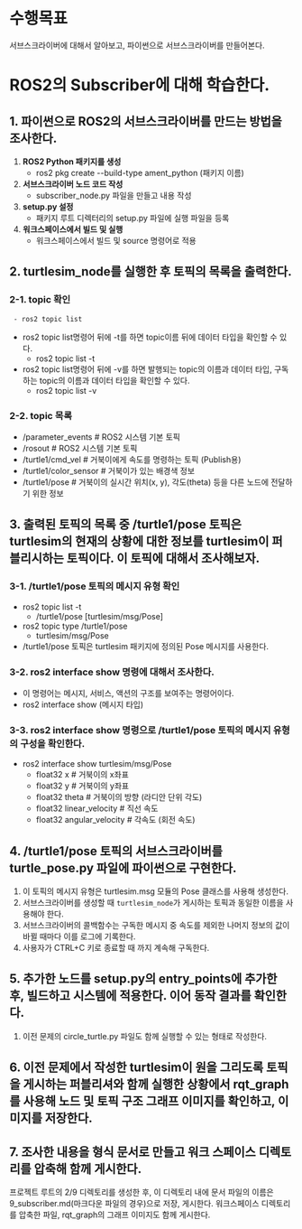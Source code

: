 # 수행목표
서브스크라이버에 대해서 알아보고, 파이썬으로 서브스크라이버를 만들어본다.

# ROS2의 Subscriber에 대해 학습한다.
## 1. 파이썬으로 ROS2의 서브스크라이버를 만드는 방법을 조사한다.
1. **ROS2 Python 패키지를 생성**
     - ros2 pkg create --build-type ament_python (패키지 이름)
2. **서브스크라이버 노드 코드 작성**
     - subscriber_node.py 파일을 만들고 내용 작성
3. **setup.py 설정**
     - 패키지 루트 디렉터리의 setup.py 파일에 실행 파일을 등록
4. **워크스페이스에서 빌드 및 실행**
     - 워크스페이스에서 빌드 및 source 명령어로 적용

## 2. turtlesim_node를 실행한 후 토픽의 목록을 출력한다.
### 2-1. topic 확인
     - ros2 topic list
 - ros2 topic list명령어 뒤에 -t를 하면 topic이름 뒤에 데이터 타입을 확인할 수 있다.
     - ros2 topic list -t
 - ros2 topic list명령어 뒤에 -v를 하면 발행되는 topic의 이름과 데이터 타입, 구독하는 topic의 이름과 데이터 타입을 확인할 수 있다.
     - ros2 topic list -v
### 2-2. topic 목록
 - /parameter_events  # ROS2 시스템 기본 토픽
 - /rosout  # ROS2 시스템 기본 토픽
 - /turtle1/cmd_vel  # 거북이에게 속도를 명령하는 토픽 (Publish용)
 - /turtle1/color_sensor  # 거북이가 있는 배경색 정보
 - /turtle1/pose  # 거북이의 실시간 위치(x, y), 각도(theta) 등을 다른 노드에 전달하기 위한 정보

## 3. 출력된 토픽의 목록 중 /turtle1/pose 토픽은 turtlesim의 현재의 상황에 대한 정보를 turtlesim이 퍼블리시하는 토픽이다. 이 토픽에 대해서 조사해보자.
### 3-1. /turtle1/pose 토픽의 메시지 유형 확인
 - ros2 topic list -t
     - /turtle1/pose [turtlesim/msg/Pose]
 - ros2 topic type /turtle1/pose 
     - turtlesim/msg/Pose
 - /turtle1/pose 토픽은 turtlesim 패키지에 정의된 Pose 메시지를 사용한다.
### 3-2. ros2 interface show 명령에 대해서 조사한다.
 - 이 명령어는 메시지, 서비스, 액션의 구조를 보여주는 명령어이다.
 - ros2 interface show (메시지 타입)
### 3-3. ros2 interface show 명령으로 /turtle1/pose 토픽의 메시지 유형의 구성을 확인한다.
 - ros2 interface show turtlesim/msg/Pose
     - float32 x  # 거북이의 x좌표
     - float32 y  # 거북이의 y좌표
     - float32 theta  # 거북이의 방향 (라디안 단위 각도)
     - float32 linear_velocity  # 직선 속도
     - float32 angular_velocity  # 각속도 (회전 속도)

## 4. /turtle1/pose 토픽의 서브스크라이버를 turtle_pose.py 파일에 파이썬으로 구현한다.
1. 이 토픽의 메시지 유형은 turtlesim.msg 모듈의 Pose 클래스를 사용해 생성한다.
2. 서브스크라이버를 생성할 때 `turtlesim_node`가 게시하는 토픽과 동일한 이름을 사용해야 한다.
3. 서브스크라이버의 콜백함수는 구독한 메시지 중 속도를 제외한 나머지 정보의 값이 바뀔 때마다 이를 로그에 기록한다.
4. 사용자가 CTRL+C 키로 종료할 때 까지 계속해 구독한다.

## 5. 추가한 노드를 setup.py의 entry_points에 추가한 후, 빌드하고 시스템에 적용한다. 이어 동작 결과를 확인한다.
1. 이전 문제의 circle_turtle.py 파일도 함께 실행할 수 있는 형태로 작성한다.

## 6. 이전 문제에서 작성한 turtlesim이 원을 그리도록 토픽을 게시하는 퍼블리셔와 함께 실행한 상황에서 rqt_graph를 사용해 노드 및 토픽 구조 그래프 이미지를 확인하고, 이미지를 저장한다.


## 7. 조사한 내용을 형식 문서로 만들고 워크 스페이스 디렉토리를 압축해 함께 게시한다.

프로젝트 루트의 2/9 디렉토리를 생성한 후, 이 디렉토리 내에 문서 파일의 이름은 9_subscriber.md(마크다운 파일의 경우)으로 저장, 게시한다. 워크스페이스 디렉토리를 압축한 파일, rqt_graph의 그래프 이미지도 함께 게시한다.